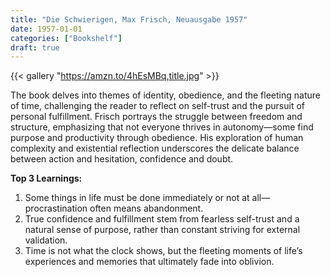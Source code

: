 ```yaml
---
title: "Die Schwierigen, Max Frisch, Neuausgabe 1957"
date: 1957-01-01
categories: ["Bookshelf"]
draft: true
---
```


{{< gallery "https://amzn.to/4hEsMBq,title.jpg" >}}

The book delves into themes of identity, obedience, and the fleeting nature of time, challenging the reader to reflect on self-trust and the pursuit of personal fulfillment. Frisch portrays the struggle between freedom and structure, emphasizing that not everyone thrives in autonomy—some find purpose and productivity through obedience. His exploration of human complexity and existential reflection underscores the delicate balance between action and hesitation, confidence and doubt.

**Top 3 Learnings:**

1. Some things in life must be done immediately or not at all—procrastination often means abandonment.
2. True confidence and fulfillment stem from fearless self-trust and a natural sense of purpose, rather than constant striving for external validation.
3. Time is not what the clock shows, but the fleeting moments of life’s experiences and memories that ultimately fade into oblivion.

